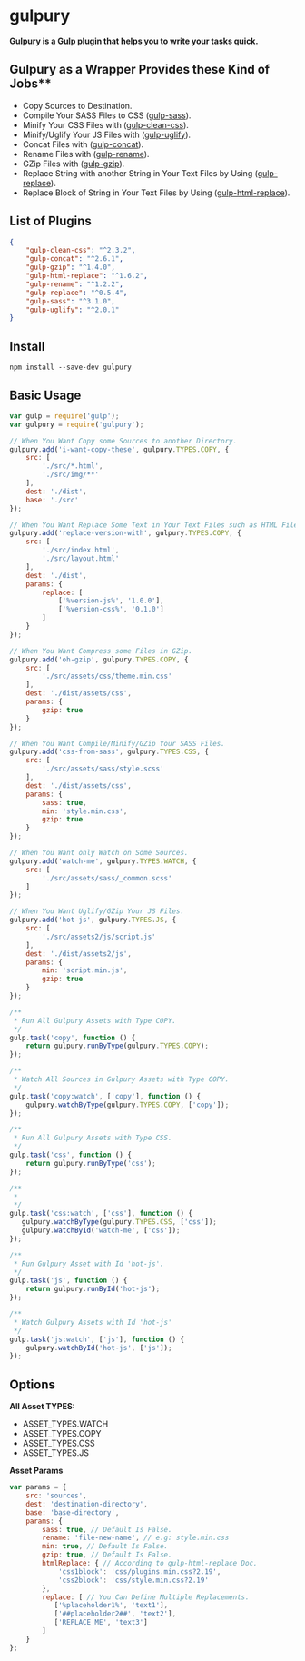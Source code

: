 # gulpury

**Gulpury is a [Gulp](https://github.com/gulpjs/gulp) plugin that helps you to write your tasks quick.**

## Gulpury as a Wrapper Provides these Kind of Jobs**

- Copy Sources to Destination.
- Compile Your SASS Files to CSS ([gulp-sass](https://github.com/dlmanning/gulp-sass)).
- Minify Your CSS Files with ([gulp-clean-css](https://github.com/scniro/gulp-clean-css)).
- Minify/Uglify Your JS Files with ([gulp-uglify](https://github.com/terinjokes/gulp-uglify)).
- Concat Files with ([gulp-concat](https://github.com/contra/gulp-concat)).
- Rename Files with ([gulp-rename](https://github.com/hparra/gulp-rename)).
- GZip Files with ([gulp-gzip](https://github.com/jstuckey/gulp-gzip)).
- Replace String with another String in Your Text Files by Using ([gulp-replace](https://github.com/lazd/gulp-replace)).
- Replace Block of String in Your Text Files by Using ([gulp-html-replace](https://github.com/VFK/gulp-html-replace)).

## List of Plugins

```json
{
    "gulp-clean-css": "^2.3.2", 
    "gulp-concat": "^2.6.1",
    "gulp-gzip": "^1.4.0",
    "gulp-html-replace": "^1.6.2",
    "gulp-rename": "^1.2.2",
    "gulp-replace": "^0.5.4",
    "gulp-sass": "^3.1.0",
    "gulp-uglify": "^2.0.1"
}
```

## Install

```
npm install --save-dev gulpury
```

## Basic Usage
```js
var gulp = require('gulp');
var gulpury = require('gulpury');

// When You Want Copy some Sources to another Directory.
gulpury.add('i-want-copy-these', gulpury.TYPES.COPY, {
    src: [
        './src/*.html',
        './src/img/**'
    ],
    dest: './dist',
    base: './src'
});

// When You Want Replace Some Text in Your Text Files such as HTML Files.
gulpury.add('replace-version-with', gulpury.TYPES.COPY, {
    src: [
        './src/index.html',
        './src/layout.html'
    ],
    dest: './dist',
    params: {
        replace: [
            ['%version-js%', '1.0.0'],
            ['%version-css%', '0.1.0']
        ]
    }
});

// When You Want Compress some Files in GZip.
gulpury.add('oh-gzip', gulpury.TYPES.COPY, {
    src: [
        './src/assets/css/theme.min.css'
    ],
    dest: './dist/assets/css',
    params: {
        gzip: true
    }
});

// When You Want Compile/Minify/GZip Your SASS Files.
gulpury.add('css-from-sass', gulpury.TYPES.CSS, {
    src: [
        './src/assets/sass/style.scss'
    ],
    dest: './dist/assets/css',
    params: {
        sass: true,
        min: 'style.min.css',
        gzip: true
    }
});

// When You Want only Watch on Some Sources.
gulpury.add('watch-me', gulpury.TYPES.WATCH, {
    src: [
        './src/assets/sass/_common.scss'
    ]
});

// When You Want Uglify/GZip Your JS Files.
gulpury.add('hot-js', gulpury.TYPES.JS, {
    src: [
        './src/assets2/js/script.js'
    ],
    dest: './dist/assets2/js',
    params: {
        min: 'script.min.js',
        gzip: true
    }
});

/**
 * Run All Gulpury Assets with Type COPY.
 */
gulp.task('copy', function () {
    return gulpury.runByType(gulpury.TYPES.COPY);
});

/**
 * Watch All Sources in Gulpury Assets with Type COPY.
 */
gulp.task('copy:watch', ['copy'], function () {
    gulpury.watchByType(gulpury.TYPES.COPY, ['copy']);
});

/**
 * Run All Gulpury Assets with Type CSS.
 */
gulp.task('css', function () {
    return gulpury.runByType('css');
});

/**
 *
 */
gulp.task('css:watch', ['css'], function () {
   gulpury.watchByType(gulpury.TYPES.CSS, ['css']);
   gulpury.watchById('watch-me', ['css']);
});

/**
 * Run Gulpury Asset with Id 'hot-js'.
 */
gulp.task('js', function () {
    return gulpury.runById('hot-js');
});

/**
 * Watch Gulpury Assets with Id 'hot-js'
 */
gulp.task('js:watch', ['js'], function () {
    gulpury.watchById('hot-js', ['js']);
});
```

## Options

**All Asset TYPES:**

- ASSET_TYPES.WATCH
- ASSET_TYPES.COPY
- ASSET_TYPES.CSS
- ASSET_TYPES.JS

**Asset Params**
```js
var params = {
    src: 'sources',
    dest: 'destination-directory',
    base: 'base-directory',
    params: {
        sass: true, // Default Is False.
        rename: 'file-new-name', // e.g: style.min.css
        min: true, // Default Is False.
        gzip: true, // Default Is False.
        htmlReplace: { // According to gulp-html-replace Doc.
            'css1block': 'css/plugins.min.css?2.19',
            'css2block': 'css/style.min.css?2.19'
        },
        replace: [ // You Can Define Multiple Replacements.
           ['%placeholder1%', 'text1'],
           ['##placeholder2##', 'text2'],
           ['REPLACE_ME', 'text3']
        ]
    }
};
```
